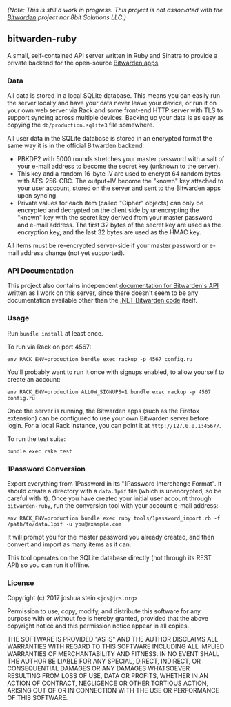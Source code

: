 *(Note: This is still a work in progress.
This project is not associated with the
[Bitwarden](https://bitwarden.com/)
project nor 8bit Solutions LLC.)*

## bitwarden-ruby

A small, self-contained API server written in Ruby and Sinatra to provide a
private backend for the open-source
[Bitwarden apps](https://github.com/bitwarden).

### Data

All data is stored in a local SQLite database.
This means you can easily run the server locally and have your data never
leave your device, or run it on your own web server via Rack and some front-end
HTTP server with TLS to support syncing across multiple devices.
Backing up your data is as easy as copying the `db/production.sqlite3` file
somewhere.

All user data in the SQLite database is stored in an encrypted format the same
way it is in the official Bitwarden backend:

- PBKDF2 with 5000 rounds stretches your master password with a salt of your
  e-mail address to become the secret key (unknown to the server).
- This key and a random 16-byte IV are used to encrypt 64 random bytes with
  AES-256-CBC.
  The output+IV become the "known" key attached to your user account, stored
  on the server and sent to the Bitwarden apps upon syncing.
- Private values for each item (called "Cipher" objects) can only be encrypted
  and decrypted on the client side by unencrypting the "known" key with the
  secret key derived from your master password and e-mail address.
  The first 32 bytes of the secret key are used as the encryption key, and the
  last 32 bytes are used as the HMAC key.

All items must be re-encrypted server-side if your master password or e-mail
address change (not yet supported).

### API Documentation

This project also contains independent
[documentation for Bitwarden's API](https://github.com/jcs/bitwarden-ruby/blob/master/API.md)
written as I work on this server, since there doesn't seem to be any
documentation available other than the
[.NET Bitwarden code](https://github.com/bitwarden/core)
itself.

### Usage

Run `bundle install` at least once.

To run via Rack on port 4567:

	env RACK_ENV=production bundle exec rackup -p 4567 config.ru

You'll probably want to run it once with signups enabled, to allow yourself
to create an account:

	env RACK_ENV=production ALLOW_SIGNUPS=1 bundle exec rackup -p 4567 config.ru

Once the server is running, the Bitwarden apps (such as the Firefox extension)
can be configured to use your own Bitwarden server before login.
For a local Rack instance, you can point it at `http://127.0.0.1:4567/`.

To run the test suite:

	bundle exec rake test

### 1Password Conversion

Export everything from 1Password in its "1Password Interchange Format".
It should create a directory with a `data.1pif` file (which is unencrypted, so
be careful with it).
Once you have created your initial user account through `bitwarden-ruby`, run
the conversion tool with your account e-mail address:

	env RACK_ENV=production bundle exec ruby tools/1password_import.rb -f /path/to/data.1pif -u you@example.com

It will prompt you for the master password you already created, and then
convert and import as many items as it can.

This tool operates on the SQLite database directly (not through its REST API)
so you can run it offline.

### License

Copyright (c) 2017 joshua stein `<jcs@jcs.org>`

Permission to use, copy, modify, and distribute this software for any
purpose with or without fee is hereby granted, provided that the above
copyright notice and this permission notice appear in all copies.

THE SOFTWARE IS PROVIDED "AS IS" AND THE AUTHOR DISCLAIMS ALL WARRANTIES
WITH REGARD TO THIS SOFTWARE INCLUDING ALL IMPLIED WARRANTIES OF
MERCHANTABILITY AND FITNESS. IN NO EVENT SHALL THE AUTHOR BE LIABLE FOR
ANY SPECIAL, DIRECT, INDIRECT, OR CONSEQUENTIAL DAMAGES OR ANY DAMAGES
WHATSOEVER RESULTING FROM LOSS OF USE, DATA OR PROFITS, WHETHER IN AN
ACTION OF CONTRACT, NEGLIGENCE OR OTHER TORTIOUS ACTION, ARISING OUT OF
OR IN CONNECTION WITH THE USE OR PERFORMANCE OF THIS SOFTWARE.
